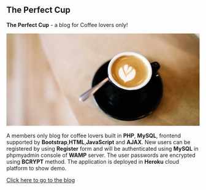 ## The Perfect Cup ##

**The Perfect Cup** - a blog for Coffee lovers only!

![](https://github.com/bsrinath9/PerfectCup/blob/main/img/slide-1.jpg)

A members only blog for coffee lovers built in **PHP**, **MySQL**, frontend supported by **Bootstrap**,**HTML**,**JavaScript** and **AJAX**. New users can be registered by using **Register** form and will be authenticated using **MySQL** in phpmyadmin console of **WAMP** server. The user passwords are encrypted using **BCRYPT** method. The application is deployed in **Heroku** cloud platform to show demo. 

[Click here to go to the blog](https://perfectcoffee.herokuapp.com/)
